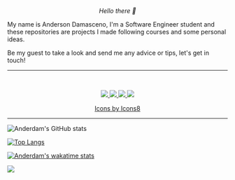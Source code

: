 <p align="center">
  <i>Hello there 👋</i>
</p>
<p>
  <i></i>My name is Anderson Damasceno, I'm a Software Engineer student and these repositories are projects I made following courses and some personal ideas. </i>
</p>


<p>
  <i></i>Be my guest to take a look and send me any advice or tips, let's get in touch!</i>
</p>

---
<br>

<!-- Social Section -->

<p align="center">
  <a href= "https://github.com/anderdam/">
    <img src="https://img.icons8.com/doodle/36/000000/github--v1.png"/>
  </a>
  <a href= "www.linkedin.com/in/ardamasceno">
    <img src="https://img.icons8.com/doodle/36/000000/linkedin--v2.png"/>
  </a>
  
  <a href="mailto:anderdam@gmail.com">
    <img src="https://img.icons8.com/doodle/36/000000/gmail-new.png"/>
  </a>
  
  <a href="https://stackoverflow.com/story/anderdam">
    <img src="https://img.icons8.com/color/36/000000/stackoverflow.png"/>
  </a>  
</p>
<p align="center"><a href="https://icons8.com/icon/80462/github">Icons by Icons8</a></p>

<!-- <a href="https://github.com/tallguyjenks/CV/blob/master/CV.pdf">
    <img src="https://img.icons8.com/material-outlined/30/689d6a/parse-from-clipboard.png"/>
  </a> -->
<!-- Social Section End -->

---



![Anderdam's GitHub stats](https://github-readme-stats.vercel.app/api?username=anderdam&show_icons=true&theme=dark)

[![Top Langs](https://github-readme-stats.vercel.app/api/top-langs/?username=anderdam&layout=compact)](https://github.com/anuraghazra/github-readme-stats)

[![Anderdam's wakatime stats](https://github-readme-stats.vercel.app/api/wakatime?username=anderdam)](https://github.com/anuraghazra/github-readme-stats)




![](https://komarev.com/ghpvc/?username=anderdam)

